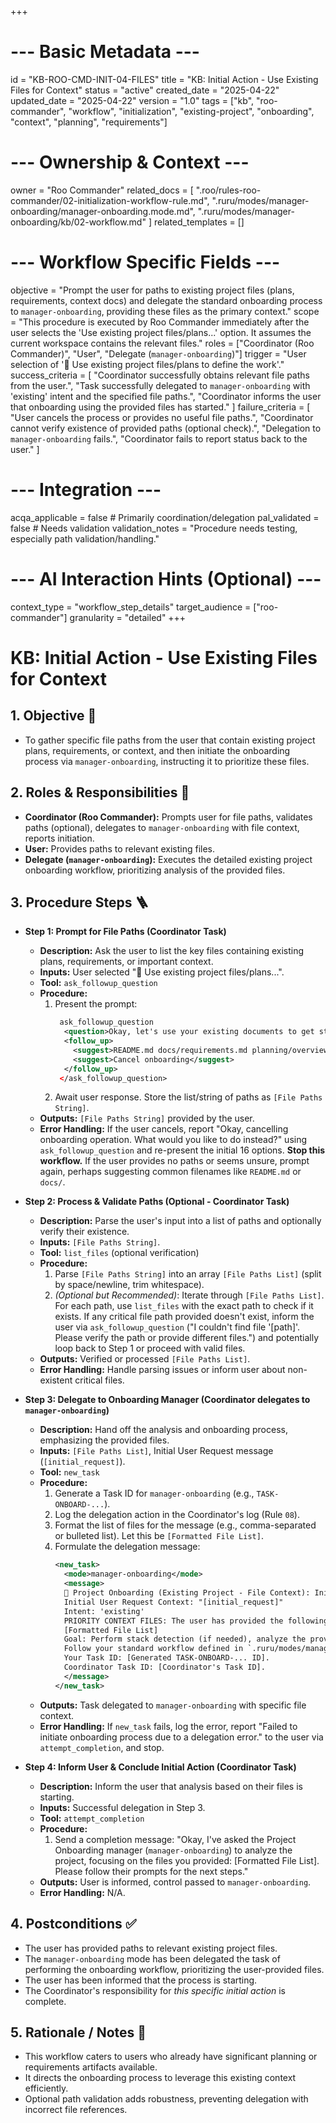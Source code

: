 +++
# --- Basic Metadata ---
id = "KB-ROO-CMD-INIT-04-FILES"
title = "KB: Initial Action - Use Existing Files for Context"
status = "active"
created_date = "2025-04-22"
updated_date = "2025-04-22"
version = "1.0"
tags = ["kb", "roo-commander", "workflow", "initialization", "existing-project", "onboarding", "context", "planning", "requirements"]

# --- Ownership & Context ---
owner = "Roo Commander"
related_docs = [
    ".roo/rules-roo-commander/02-initialization-workflow-rule.md",
    ".ruru/modes/manager-onboarding/manager-onboarding.mode.md",
    ".ruru/modes/manager-onboarding/kb/02-workflow.md"
]
related_templates = []

# --- Workflow Specific Fields ---
objective = "Prompt the user for paths to existing project files (plans, requirements, context docs) and delegate the standard onboarding process to `manager-onboarding`, providing these files as the primary context."
scope = "This procedure is executed by Roo Commander immediately after the user selects the 'Use existing project files/plans...' option. It assumes the current workspace contains the relevant files."
roles = ["Coordinator (Roo Commander)", "User", "Delegate (`manager-onboarding`)"]
trigger = "User selection of '📄 Use existing project files/plans to define the work'."
success_criteria = [
    "Coordinator successfully obtains relevant file paths from the user.",
    "Task successfully delegated to `manager-onboarding` with 'existing' intent and the specified file paths.",
    "Coordinator informs the user that onboarding using the provided files has started."
]
failure_criteria = [
    "User cancels the process or provides no useful file paths.",
    "Coordinator cannot verify existence of provided paths (optional check).",
    "Delegation to `manager-onboarding` fails.",
    "Coordinator fails to report status back to the user."
]

# --- Integration ---
acqa_applicable = false # Primarily coordination/delegation
pal_validated = false # Needs validation
validation_notes = "Procedure needs testing, especially path validation/handling."

# --- AI Interaction Hints (Optional) ---
context_type = "workflow_step_details"
target_audience = ["roo-commander"]
granularity = "detailed"
+++

# KB: Initial Action - Use Existing Files for Context

## 1. Objective 🎯
*   To gather specific file paths from the user that contain existing project plans, requirements, or context, and then initiate the onboarding process via `manager-onboarding`, instructing it to prioritize these files.

## 2. Roles & Responsibilities 👤
*   **Coordinator (Roo Commander):** Prompts user for file paths, validates paths (optional), delegates to `manager-onboarding` with file context, reports initiation.
*   **User:** Provides paths to relevant existing files.
*   **Delegate (`manager-onboarding`):** Executes the detailed existing project onboarding workflow, prioritizing analysis of the provided files.

## 3. Procedure Steps 🪜

*   **Step 1: Prompt for File Paths (Coordinator Task)**
    *   **Description:** Ask the user to list the key files containing existing plans, requirements, or important context.
    *   **Inputs:** User selected "📄 Use existing project files/plans...".
    *   **Tool:** `ask_followup_question`
    *   **Procedure:**
        1.  Present the prompt:
            ```xml
             ask_followup_question
              <question>Okay, let's use your existing documents to get started. Please provide the paths (relative to the workspace root `{Current Working Directory}`) to the main files containing your project plans, requirements, or key context. You can list multiple files, separated by spaces or newlines.</question>
              <follow_up>
                <suggest>README.md docs/requirements.md planning/overview.md</suggest>
                <suggest>Cancel onboarding</suggest>
              </follow_up>
             </ask_followup_question>
            ```
        2.  Await user response. Store the list/string of paths as `[File Paths String]`.
    *   **Outputs:** `[File Paths String]` provided by the user.
    *   **Error Handling:** If the user cancels, report "Okay, cancelling onboarding operation. What would you like to do instead?" using `ask_followup_question` and re-present the initial 16 options. **Stop this workflow.** If the user provides no paths or seems unsure, prompt again, perhaps suggesting common filenames like `README.md` or `docs/`.

*   **Step 2: Process & Validate Paths (Optional - Coordinator Task)**
    *   **Description:** Parse the user's input into a list of paths and optionally verify their existence.
    *   **Inputs:** `[File Paths String]`.
    *   **Tool:** `list_files` (optional verification)
    *   **Procedure:**
        1.  Parse `[File Paths String]` into an array `[File Paths List]` (split by space/newline, trim whitespace).
        2.  *(Optional but Recommended)*: Iterate through `[File Paths List]`. For each path, use `list_files` with the exact path to check if it exists. If any critical file path provided doesn't exist, inform the user via `ask_followup_question` ("I couldn't find file '[path]'. Please verify the path or provide different files.") and potentially loop back to Step 1 or proceed with valid files.
    *   **Outputs:** Verified or processed `[File Paths List]`.
    *   **Error Handling:** Handle parsing issues or inform user about non-existent critical files.

*   **Step 3: Delegate to Onboarding Manager (Coordinator delegates to `manager-onboarding`)**
    *   **Description:** Hand off the analysis and onboarding process, emphasizing the provided files.
    *   **Inputs:** `[File Paths List]`, Initial User Request message (`[initial_request]`).
    *   **Tool:** `new_task`
    *   **Procedure:**
        1.  Generate a Task ID for `manager-onboarding` (e.g., `TASK-ONBOARD-...`).
        2.  Log the delegation action in the Coordinator's log (Rule `08`).
        3.  Format the list of files for the message (e.g., comma-separated or bulleted list). Let this be `[Formatted File List]`.
        4.  Formulate the delegation message:
            ```xml
            <new_task>
              <mode>manager-onboarding</mode>
              <message>
              🎯 Project Onboarding (Existing Project - File Context): Initiate the onboarding process for the project in directory '{Current Working Directory}'.
              Initial User Request Context: "[initial_request]"
              Intent: 'existing'
              PRIORITY CONTEXT FILES: The user has provided the following files which should be prioritized during analysis:
              [Formatted File List]
              Goal: Perform stack detection (if needed), analyze the provided files and general project context, ensure journal structure exists, and report completion.
              Follow your standard workflow defined in `.ruru/modes/manager-onboarding/kb/02-workflow.md`.
              Your Task ID: [Generated TASK-ONBOARD-... ID].
              Coordinator Task ID: [Coordinator's Task ID].
              </message>
            </new_task>
            ```
    *   **Outputs:** Task delegated to `manager-onboarding` with specific file context.
    *   **Error Handling:** If `new_task` fails, log the error, report "Failed to initiate onboarding process due to a delegation error." to the user via `attempt_completion`, and stop.

*   **Step 4: Inform User & Conclude Initial Action (Coordinator Task)**
    *   **Description:** Inform the user that analysis based on their files is starting.
    *   **Inputs:** Successful delegation in Step 3.
    *   **Tool:** `attempt_completion`
    *   **Procedure:**
        1.  Send a completion message: "Okay, I've asked the Project Onboarding manager (`manager-onboarding`) to analyze the project, focusing on the files you provided: [Formatted File List]. Please follow their prompts for the next steps."
    *   **Outputs:** User is informed, control passed to `manager-onboarding`.
    *   **Error Handling:** N/A.

## 4. Postconditions ✅
*   The user has provided paths to relevant existing project files.
*   The `manager-onboarding` mode has been delegated the task of performing the onboarding workflow, prioritizing the user-provided files.
*   The user has been informed that the process is starting.
*   The Coordinator's responsibility for *this specific initial action* is complete.

## 5. Rationale / Notes 🤔
*   This workflow caters to users who already have significant planning or requirements artifacts available.
*   It directs the onboarding process to leverage this existing context efficiently.
*   Optional path validation adds robustness, preventing delegation with incorrect file references.
